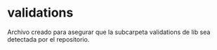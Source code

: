 # validations
Archivo creado para asegurar que la subcarpeta validations de lib sea detectada por el repositorio.